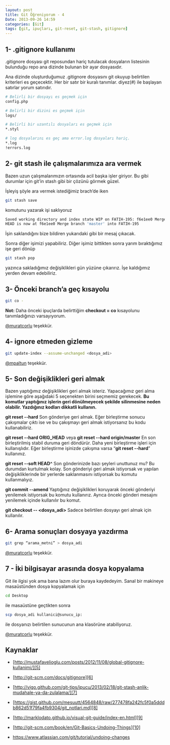 ```yaml
---
layout: post
title: Git Öğreniyorum - 4
Date: 2013-09-26 14:59
categories: [Git]
tags: [git, ipuçları, git-reset, git-stash, gitignore]
---
```


## 1- .gitignore kullanımı

.gitignore dosyası git reposundan hariç tutulacak dosyaların listesinin bulunduğu repo ana dizinde bulunan bir ayar dosyasıdır.

Ana dizinde oluşturduğumuz .gitignore dosyasını git okuyup belirtilen kriterleri es geçecektir. Her bir satır bir kuralı tanımlar. diyez(#) ile başlayan satırlar yorum satırıdır.

```bash
# Belirli bir dosyayı es geçmek için
config.php

# Belirli bir dizini es geçmek için
logs/

# Belirli bir uzantılı dosyaları es geçmek için
*.styl

# log dosyalarını es geç ama error.log dosyaları hariç.
*.log
!errors.log
```

## 2- git stash ile çalışmalarımıza ara vermek

Bazen uzun çalışmalarımızın ortasında acil başka işler giriyor. Bu gibi durumlar için git’in stash gibi bir çözünü görmek güzel.

İşleyiş şöyle ara vermek istediğimiz brach’de iken

```bash
git stash save
```

komutunu yazarak işi saklıyoruz

```bash
Saved working directory and index state WIP on FATIH-195: f6e1ee0 Merge branch 'master' into FATIH-195
HEAD is now at f6e1ee0 Merge branch 'master' into FATIH-195
```

İşin saklandığını bize bildiren yukarıdaki gibi bir mesaj çıkacak.

Sonra diğer işimizi yapabiliriz. Diğer işimiz bittikten sonra yarım bıraktığımız işe geri dönüp

```bash
git stash pop
```

yazınca sakladığımız değişiklikleri gün yüzüne çıkarırız. İşe kaldığımız yerden devam edebiliriz.

## 3- Önceki branch’a geç kısayolu

```bash
git co -
```

**Not:** Daha önceki ipuçlarda belirttiğim **checkout = co** kısayolunu tanımladığınızı varsayıyorum.

[@muratcorlu][1] teşekkür.

## 4- ignore etmeden gizleme

```bash
git update-index --assume-unchanged <dosya_adi>
```

[@mpaltun][2] teşekkür.

## 5- Son değişiklikleri geri almak

Bazen yaptığımız değişiklikleri geri almak isteriz. Yapacağımız geri alma işlemine göre aşağıdaki 5 seçenekten birini seçmemiz gerekecek. **Bu komutlar yaptığınız işlerin geri dönülmeyecek şekilde silinmesine neden olabilir. Yazdığınız kodları dikkatli kullanın.**

**git reset --hard**
Son gönderiye geri almak. Eğer birleştirme sonucu çakışmalar çıktı ise ve bu çakışmayı geri almak istiyorsanız bu kodu kullanabiliriz.

**git reset --hard ORIG_HEAD** veya **git reset --hard origin/master**
En son birleştirilmiş stabil duruma geri döndürür. Daha yeni birleştirme işleri için kullanışlıdır. Eğer birleştirme işinizde çakışma varsa “**git reset --hard**” kullanınız.

**git reset --soft HEAD^**
Son gönderinizde bazı şeyleri unuttunuz mu? Bu durumdan kurtulmak kolay. Son gönderiyi geri almak istiyorsak ve yapılan değişikliklerinde bir yerlerde saklanmasını istiyorsak bu komutu kullanmalıyız.

**git commit --amend**
Yaptığınız değişiklikleri koruyarak önceki gönderiyi yenilemek istiyorsak bu komutu kullanırız. Ayrıca önceki gönderi mesajını yenilemek içinde kullanılır bu komut.

**git checkout -- &lt;dosya_adi&gt;**
Sadece belirtilen dosyayı geri almak için kullanılır.

## 6- Arama sonuçları dosyaya yazdırma

```bash
git grep “arama_metni” > dosya_adi
```

[@muratcorlu][3] teşekkür.

## 7 - İki bilgisayar arasında dosya kopyalama

Git ile ilgisi yok ama bana lazım olur buraya kaydedeyim. Sanal bir makineye masaüstünden dosya kopyalamak için

```bash
cd Desktop
```

ile masaüstüne geçtikten sonra

```bash
scp dosya_adi kullanici@sunucu_ip:
```

ile dosyanızı belirtilen sunucunun ana klasörüne atabiliyoruz.

[@muratcorlu][4] teşekkür.

## Kaynaklar

- [http://mustafavelioglu.com/posts/2012/11/08/global-gitignore-kullanimi/][5]
- [http://git-scm.com/docs/gitignore][6]
- [http://vigo.github.com/git-tips/ipucu/2013/02/18/git-stash-anlik-mudahale-ya-da-zulalama/][7]
- [https://gist.github.com/mesuutt/4564848/raw/277478fa242fc5f0a5dddb862d51f79fa4fb9304/git_notlari.md][8]
- [http://marklodato.github.io/visual-git-guide/index-en.html][9]
- [http://git-scm.com/book/en/Git-Basics-Undoing-Things][10]
- https://www.atlassian.com/git/tutorial/undoing-changes


  [1]: https://twitter.com/muratcorlu
  [2]: http://twitter.com/mpaltun
  [3]: https://twitter.com/muratcorlu
  [4]: https://twitter.com/muratcorlu
  [5]: http://mustafavelioglu.com/posts/2012/11/08/global-gitignore-kullanimi/
  [6]: http://git-scm.com/docs/gitignore
  [7]: http://vigo.github.com/git-tips/ipucu/2013/02/18/git-stash-anlik-mudahale-ya-da-zulalama/
  [8]: https://gist.github.com/mesuutt/4564848/raw/277478fa242fc5f0a5dddb862d51f79fa4fb9304/git_notlari.md
  [9]: http://marklodato.github.io/visual-git-guide/index-en.html
  [10]: http://git-scm.com/book/en/Git-Basics-Undoing-Things
